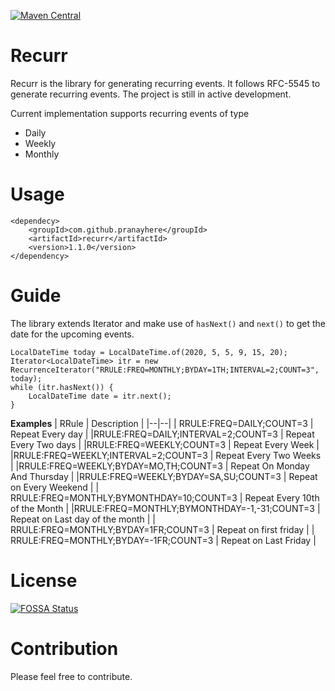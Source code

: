 [![Maven Central](https://maven-badges.herokuapp.com/maven-central/com.github.pranayhere/recurr/badge.svg)](https://maven-badges.herokuapp.com/maven-central/com.github.pranayhere/recurr)

# Recurr

Recurr is the library for generating recurring events. It follows RFC-5545 to generate recurring events. The project is still in active development. 

Current implementation supports recurring events of type
  - Daily
  - Weekly
  - Monthly

# Usage
```
<dependecy>
	<groupId>com.github.pranayhere</groupId>  
	<artifactId>recurr</artifactId>
	<version>1.1.0</version>
</dependency>
```

# Guide

The library extends Iterator and make use of `hasNext()` and `next()` to get the date for the upcoming events.
```
LocalDateTime today = LocalDateTime.of(2020, 5, 5, 9, 15, 20);
Iterator<LocalDateTime> itr = new RecurrenceIterator("RRULE:FREQ=MONTHLY;BYDAY=1TH;INTERVAL=2;COUNT=3", today);
while (itr.hasNext()) {  
    LocalDateTime date = itr.next();  
}
```

**Examples**
| RRule | Description |
|--|--|
| RRULE:FREQ=DAILY;COUNT=3 | Repeat Every day |
|RRULE:FREQ=DAILY;INTERVAL=2;COUNT=3 | Repeat Every Two days |
|RRULE:FREQ=WEEKLY;COUNT=3 | Repeat Every Week |
|RRULE:FREQ=WEEKLY;INTERVAL=2;COUNT=3 | Repeat Every Two Weeks |
|RRULE:FREQ=WEEKLY;BYDAY=MO,TH;COUNT=3 | Repeat On Monday And Thursday | 
|RRULE:FREQ=WEEKLY;BYDAY=SA,SU;COUNT=3 | Repeat on Every Weekend |
| RRULE:FREQ=MONTHLY;BYMONTHDAY=10;COUNT=3 | Repeat Every 10th of the Month |
|RRULE:FREQ=MONTHLY;BYMONTHDAY=-1,-31;COUNT=3 | Repeat on Last day of the month |
| RRULE:FREQ=MONTHLY;BYDAY=1FR;COUNT=3 | Repeat on first friday |
| RRULE:FREQ=MONTHLY;BYDAY=-1FR;COUNT=3 | Repeat on Last Friday |

# License
[![FOSSA Status](https://app.fossa.com/api/projects/git%2Bgithub.com%2Fpranayhere%2Frecurr.svg?type=large)](https://app.fossa.com/projects/git%2Bgithub.com%2Fpranayhere%2Frecurr?ref=badge_large)

# Contribution
Please feel free to contribute.
